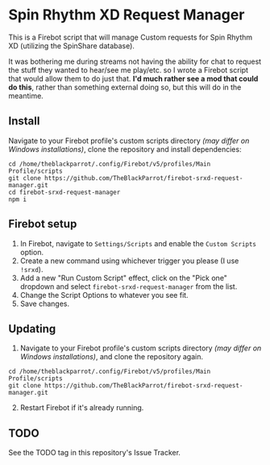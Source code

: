 # Spin Rhythm XD Request Manager
This is a Firebot script that will manage Custom requests for Spin Rhythm XD (utilizing the SpinShare database).

It was bothering me during streams not having the ability for chat to request the stuff they wanted to hear/see me play/etc. so I wrote a Firebot script that would allow them to do just that. **I'd much rather see a mod that could do this**, rather than something external doing so, but this will do in the meantime.

## Install
Navigate to your Firebot profile's custom scripts directory *(may differ on Windows installations)*, clone the repository and install dependencies:
```
cd /home/theblackparrot/.config/Firebot/v5/profiles/Main Profile/scripts
git clone https://github.com/TheBlackParrot/firebot-srxd-request-manager.git
cd firebot-srxd-request-manager
npm i
```

## Firebot setup
1. In Firebot, navigate to `Settings/Scripts` and enable the `Custom Scripts` option.
2. Create a new command using whichever trigger you please (I use `!srxd`).
3. Add a new "Run Custom Script" effect, click on the "Pick one" dropdown and select `firebot-srxd-request-manager` from the list.
4. Change the Script Options to whatever you see fit.
5. Save changes.

## Updating
1. Navigate to your Firebot profile's custom scripts directory *(may differ on Windows installations)*, and clone the repository again.
```
cd /home/theblackparrot/.config/Firebot/v5/profiles/Main Profile/scripts
git clone https://github.com/TheBlackParrot/firebot-srxd-request-manager.git
```
2. Restart Firebot if it's already running.

## TODO
See the TODO tag in this repository's Issue Tracker.